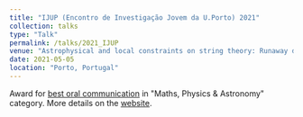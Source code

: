```yaml
---
title: "IJUP (Encontro de Investigação Jovem da U.Porto) 2021"
collection: talks
type: "Talk"
permalink: /talks/2021_IJUP
venue: "Astrophysical and local constraints on string theory: Runaway dilaton models"
date: 2021-05-05
location: "Porto, Portugal"
---
```

Award for [best oral communication](https://leovacher.github.io/files/certificate_IJUP.pdf) in "Maths, Physics & Astronomy" category. More details on the [website](https://www.up.pt/ijup/edicao-2021/).

